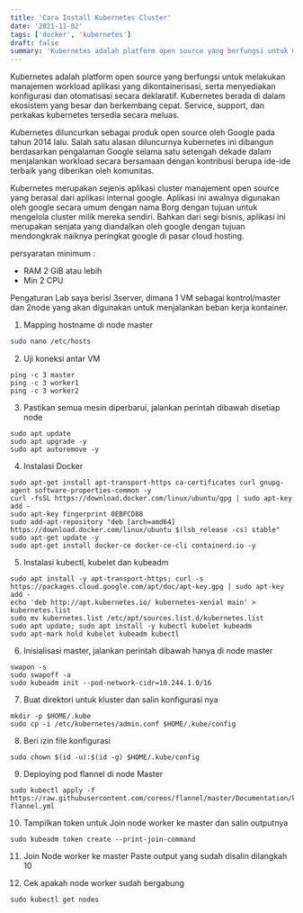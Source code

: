 ```yaml
---
title: 'Cara Install Kubernetes Cluster'
date: '2021-11-02'
tags: ['docker', 'kubernetes']
draft: false
summary: 'Kubernetes adalah platform open source yang berfungsi untuk melakukan manajemen workload aplikasi yang dikontainerisasi, serta menyediakan konfigurasi dan otomatisasi secara deklaratif.'
---
```


Kubernetes adalah platform open source yang berfungsi untuk melakukan manajemen workload aplikasi yang dikontainerisasi, serta menyediakan konfigurasi dan otomatisasi secara deklaratif. Kubernetes berada di dalam ekosistem yang besar dan berkembang cepat. Service, support, dan perkakas kubernetes tersedia secara meluas.

Kubernetes diluncurkan sebagai produk open source oleh Google pada tahun 2014 lalu. Salah satu alasan diluncurnya kubernetes ini dibangun berdasarkan pengalaman Google selama satu setengah dekade dalam menjalankan workload secara bersamaan dengan kontribusi berupa ide-ide terbaik yang diberikan oleh komunitas.

Kubernetes merupakan sejenis aplikasi cluster manajement open source yang berasal dari aplikasi internal google. Aplikasi ini awalnya digunakan oleh google secara umum dengan nama Borg dengan tujuan untuk mengelola cluster milik mereka sendiri. Bahkan dari segi bisnis, aplikasi ini merupakan senjata yang diandalkan oleh google dengan tujuan mendongkrak naiknya peringkat google di pasar cloud hosting.

persyaratan minimum :
- RAM 2 GiB atau lebih
- Min 2 CPU

Pengaturan Lab saya berisi 3server, dimana 1 VM sebagai kontrol/master dan 2node yang akan digunakan untuk menjalankan beban kerja kontainer.

1. Mapping hostname di node master
```sh
sudo nano /etc/hosts
```

2. Uji koneksi antar VM
```
ping -c 3 master
ping -c 3 worker1
ping -c 3 worker2
```

3. Pastikan semua mesin diperbarui, jalankan perintah dibawah disetiap node
```
sudo apt update
sudo apt upgrade -y
sudo apt autoremove -y
```

4. Instalasi Docker
```
sudo apt-get install apt-transport-https ca-certificates curl gnupg-agent software-properties-common -y
curl -fsSL https://download.docker.com/linux/ubuntu/gpg | sudo apt-key add -
sudo apt-key fingerprint 0EBFCD88
sudo add-apt-repository "deb [arch=amd64] https://download.docker.com/linux/ubuntu $(lsb_release -cs) stable"
sudo apt-get update -y
sudo apt-get install docker-ce docker-ce-cli containerd.io -y
```

5. Instalasi kubectl, kubelet dan kubeadm
```
sudo apt install -y apt-transport-https; curl -s https://packages.cloud.google.com/apt/doc/apt-key.gpg | sudo apt-key add -
echo 'deb http://apt.kubernetes.io/ kubernetes-xenial main' > kubernetes.list
sudo mv kubernetes.list /etc/apt/sources.list.d/kubernetes.list
sudo apt update; sudo apt install -y kubectl kubelet kubeadm
sudo apt-mark hold kubelet kubeadm kubectl
```

6. Inisialisasi master, jalankan perintah dibawah hanya di node master
```
swapon -s
sudo swapoff -a
sudo kubeadm init --pod-network-cidr=10.244.1.0/16
```

7. Buat direktori untuk kluster dan salin konfigurasi nya
```
mkdir -p $HOME/.kube
sudo cp -i /etc/kubernetes/admin.conf $HOME/.kube/config
```

8. Beri izin file konfigurasi
```
sudo chown $(id -u):$(id -g) $HOME/.kube/config
```

9. Deploying pod flannel di node Master
```
sudo kubectl apply -f https://raw.githubusercontent.com/coreos/flannel/master/Documentation/kube-flannel.yml
```

10. Tampilkan token untuk Join node worker ke master dan salin outputnya
```
sudo kubeadm token create --print-join-command
```


11. Join Node worker ke master
Paste output yang sudah disalin dilangkah 10

12. Cek apakah node worker sudah bergabung
```
sudo kubectl get nodes
```
